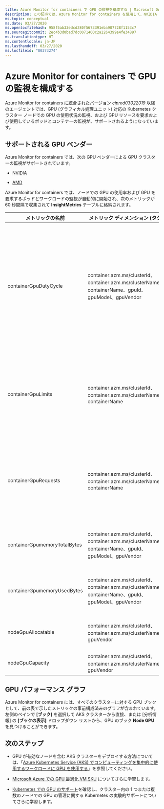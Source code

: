 ```yaml
---
title: Azure Monitor for containers で GPU の監視を構成する | Microsoft Docs
description: この記事では、Azure Monitor for containers を使用して、NVIDIA および AMD の GPU が有効になっているノードが含まれる Kubernetes クラスターの監視を構成する方法について説明します。
ms.topic: conceptual
ms.date: 03/27/2020
ms.openlocfilehash: 958f5ab33edcd280f5673391eba907728f1153c7
ms.sourcegitcommit: 2ec4b3d0bad7dc0071400c2a2264399e4fe34897
ms.translationtype: HT
ms.contentlocale: ja-JP
ms.lasthandoff: 03/27/2020
ms.locfileid: "80373274"
---
```

# <a name="configure-gpu-monitoring-with-azure-monitor-for-containers"></a>Azure Monitor for containers で GPU の監視を構成する

Azure Monitor for containers に統合されたバージョン *ciprod03022019* 以降のエージェントでは、GPU (グラフィカル処理ユニット) 対応の Kubernetes クラスター ノードでの GPU の使用状況の監視、および GPU リソースを要求および使用しているポッドとコンテナーの監視が、サポートされるようになっています。

## <a name="supported-gpu-vendors"></a>サポートされる GPU ベンダー

Azure Monitor for containers では、次の GPU ベンダーによる GPU クラスターの監視がサポートされています。

- [NVIDIA](https://developer.nvidia.com/kubernetes-gpu)

- [AMD](https://github.com/RadeonOpenCompute/k8s-device-plugin)

Azure Monitor for containers では、ノードでの GPU の使用率および GPU を要求するポッドとワークロードの監視が自動的に開始され、次のメトリックが 60 秒間隔で収集されて **InsightMetrics** テーブルに格納されます。

|メトリックの名前 |メトリック ディメンション (タグ) |説明 |
|------------|------------------------|------------|
|containerGpuDutyCycle |container.azm.ms/clusterId、container.azm.ms/clusterName、containerName、gpuId、gpuModel、gpuVendor|過去のサンプリング期間 (60 秒) 中に、コンテナーに対して GPU がビジーであるかアクティブに処理を行っていた時間の割合。 デューティ サイクルは 1 から 100 までの値です。 |
|containerGpuLimits |container.azm.ms/clusterId、container.azm.ms/clusterName、containerName |各コンテナーでは、1 つまたは複数の GPU として制限を指定できます。 GPU の一部を要求または制限することはできません。 |
|containerGpuRequests |container.azm.ms/clusterId、container.azm.ms/clusterName、containerName |各コンテナーでは、1 つまたは複数の GPU を要求できます。 GPU の一部を要求または制限することはできません。|
|containerGpumemoryTotalBytes |container.azm.ms/clusterId、container.azm.ms/clusterName、containerName、gpuId、gpuModel、gpuVendor |特定のコンテナーに使用できる GPU メモリの量 (バイト)。 |
|containerGpumemoryUsedBytes |container.azm.ms/clusterId、container.azm.ms/clusterName、containerName、gpuId、gpuModel、gpuVendor |特定のコンテナーに使用された GPU メモリの量 (バイト)。 |
|nodeGpuAllocatable |container.azm.ms/clusterId、container.azm.ms/clusterName、gpuVendor |Kubernetes で使用できるノード内の GPU の数。 |
|nodeGpuCapacity |container.azm.ms/clusterId、container.azm.ms/clusterName、gpuVendor |ノード内の GPU の合計数。 |

## <a name="gpu-performance-charts"></a>GPU パフォーマンス グラフ 

Azure Monitor for containers には、すべてのクラスターに対する GPU ブックとして、前の表で示したメトリックの事前構成済みのグラフが含まれています。 左側のペインで **[ブック]** を選択して AKS クラスターから直接、または [分析情報] の **[ブックの表示]** ドロップダウン リストから、GPU のブック **Node GPU** を見つけることができます。

## <a name="next-steps"></a>次のステップ

- GPU が有効なノードを含む AKS クラスターをデプロイする方法については、「[Azure Kubernetes Service (AKS) でコンピューティングを集中的に使用するワークロードに GPU を使用する](../../aks/gpu-cluster.md)」を参照してください。

- [Microsoft Azure での GPU 最適化 VM SKU](../../virtual-machines/sizes-gpu.md) についてさらに学習します。

- [Kubernetes での GPU のサポート](https://kubernetes.io/docs/tasks/manage-gpus/scheduling-gpus/)を確認し、クラスター内の 1 つまたは複数のノードでの GPU の管理に関する Kubernetes の実験的サポートについてさらに学習します。